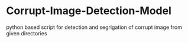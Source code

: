 # Corrupt-Image-Detection-Model
python based  script for  detection and  segrigation of  corrupt image from given directories 
